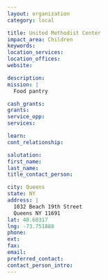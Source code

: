 ```yaml
---
layout: organization
category: local

title: United Methodist Center
impact_area: Children
keywords: 
location_services: 
location_offices: 
website: 

description: 
mission: |
  Food pantry

cash_grants: 
grants: 
service_opp: 
services: 

learn: 
cont_relationship: 

salutation: 
first_name: 
last_name: 
title_contact_person: 

city: Queens
state: NY
address: |
  1032 Beach 19th Street  
  Queens NY 11691
lat: 40.60317
lng: -73.751888
phone: 
ext: 
fax: 
email: 
preferred_contact: 
contact_person_intro: 
---
```

